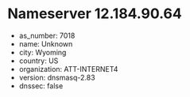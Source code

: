 # Nameserver 12.184.90.64

* as_number: 7018
* name: Unknown
* city: Wyoming
* country: US
* organization: ATT-INTERNET4
* version: dnsmasq-2.83
* dnssec: false
